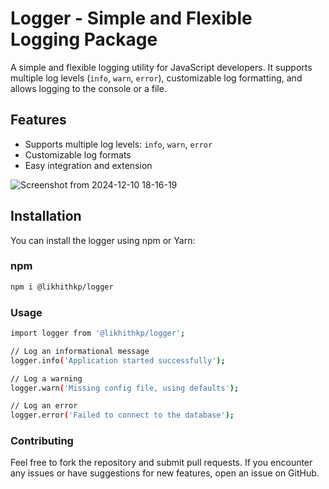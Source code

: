 # Logger - Simple and Flexible Logging Package

A simple and flexible logging utility for JavaScript developers. It supports multiple log levels (`info`, `warn`, `error`), customizable log formatting, and allows logging to the console or a file.

## Features

- Supports multiple log levels: `info`, `warn`, `error`
- Customizable log formats
- Easy integration and extension

![Screenshot from 2024-12-10 18-16-19](https://github.com/user-attachments/assets/41e558a6-d14c-448b-86d0-361ee0ac8f67)

## Installation

You can install the logger using npm or Yarn:

### npm
```bash
npm i @likhithkp/logger
```

### Usage
```bash
import logger from '@likhithkp/logger';

// Log an informational message
logger.info('Application started successfully');

// Log a warning
logger.warn('Missing config file, using defaults');

// Log an error
logger.error('Failed to connect to the database');
```
### Contributing
Feel free to fork the repository and submit pull requests. If you encounter any issues or have suggestions for new features, open an issue on GitHub.
